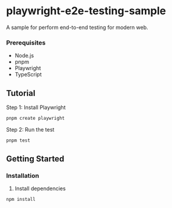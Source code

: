 # playwright-e2e-testing-sample

A sample for perform end-to-end testing for modern web.

### Prerequisites

- Node.js
- pnpm
- Playwright
- TypeScript

## Tutorial

Step 1: Install Playwright

```bash
pnpm create playwright
```

Step 2: Run the test

```bash
pnpm test
```


## Getting Started

### Installation

1. Install dependencies

  ```sh
  npm install
  ```
